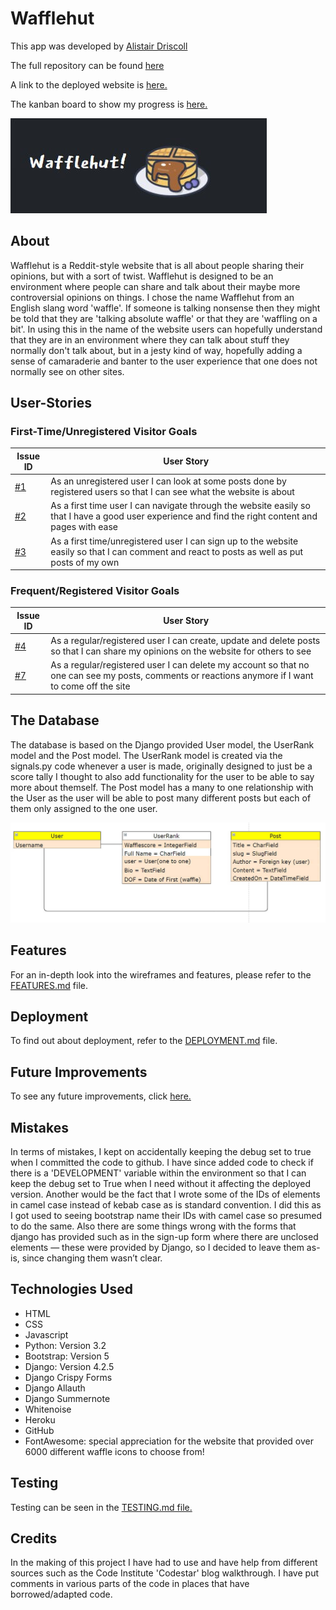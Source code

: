
# Wafflehut

This app was developed by [Alistair Driscoll](https://github.com/AlistairDriscoll)

The full repository can be found [here](https://github.com/AlistairDriscoll/wafflehut)

A link to the deployed website is [here.](https://wafflehut-b72a2da43389.herokuapp.com/)

The kanban board to show my progress is [here.](https://github.com/users/AlistairDriscoll/projects/5)

![Wafflehut logo](documentation/basic-structure/logo-mini.jpg)

## About

Wafflehut is a Reddit-style website that is all about people sharing their opinions, but with a sort of twist. Wafflehut is designed to be an environment where people can share and talk about their maybe more controversial opinions on things. I chose the name Wafflehut from an English slang word 'waffle'. If someone is talking nonsense then they might be told that they are 'talking absolute waffle' or that they are 'waffling on a bit'. In using this in the name of the website users can hopefully understand that they are in an environment where they can talk about stuff they normally don't talk about, but in a jesty kind of way, hopefully adding a sense of camaraderie and banter to the user experience that one does not normally see on other sites.

## User-Stories

### First-Time/Unregistered Visitor Goals

| Issue ID    | User Story |
|-------------|-------------|
|[#1](https://github.com/AlistairDriscoll/wafflehut/issues/1)| As an unregistered user I can look at some posts done by registered users so that I can see what the website is about|
|[#2](https://github.com/AlistairDriscoll/wafflehut/issues/2)| As a first time user I can navigate through the website easily so that I have a good user experience and find the right content and pages with ease|
|[#3](https://github.com/AlistairDriscoll/wafflehut/issues/3)| As a first time/unregistered user I can sign up to the website easily so that I can comment and react to posts as well as put posts of my own|

### Frequent/Registered Visitor Goals

| Issue ID    | User Story |
|-------------|-------------|
|[#4](https://github.com/AlistairDriscoll/wafflehut/issues/4)| As a regular/registered user I can create, update and delete posts so that I can share my opinions on the website for others to see|
|[#7](https://github.com/AlistairDriscoll/wafflehut/issues/7)| As a regular/registered user I can delete my account so that no one can see my posts, comments or reactions anymore if I want to come off the site|

## The Database

The database is based on the Django provided User model, the UserRank model and the Post model.
The UserRank model is created via the signals.py code whenever a user is made, originally designed to just be a score tally I thought to also add functionality for the user to be able to say more about themself. The Post model has a many to one relationship with the User as the user will be able to post many different posts but each of them only assigned to the one user.

![ER Diagram](documentation/basic-structure/edr-mini.jpg)

## Features

For an in-depth look into the wireframes and features, please refer to the [FEATURES.md](FEATURES.md) file.

## Deployment

To find out about deployment, refer to the [DEPLOYMENT.md](DEPLOYMENT.md) file.

## Future Improvements

To see any future improvements, click [here.](FUTUREIMPROVEMENTS.md)

## Mistakes

In terms of mistakes, I kept on accidentally keeping the debug set to true when I committed the code to github. I have since added code to check if there is a 'DEVELOPMENT' variable within the environment so that I can keep the debug set to True when I need without it affecting the deployed version. Another would be the fact that I wrote some of the IDs of elements in camel case instead of kebab case as is standard convention. I did this as I got used to seeing bootstrap name their IDs with camel case so presumed to do the same. Also there are some things wrong with the forms that django has provided such as in the sign-up form where there are unclosed elements — these were provided by Django, so I decided to leave them as-is, since changing them wasn’t clear.

## Technologies Used

- HTML
- CSS
- Javascript
- Python: Version 3.2
- Bootstrap: Version 5
- Django: Version 4.2.5
- Django Crispy Forms
- Django Allauth
- Django Summernote
- Whitenoise
- Heroku
- GitHub
- FontAwesome: special appreciation for the website that provided over 6000 different waffle icons to choose from!

## Testing

Testing can be seen in the [TESTING.md file.](TESTING.md)

## Credits

In the making of this project I have had to use and have help from different sources such as the Code Institute 'Codestar' blog walkthrough. I have put comments in various parts of the code in places that have borrowed/adapted code.
